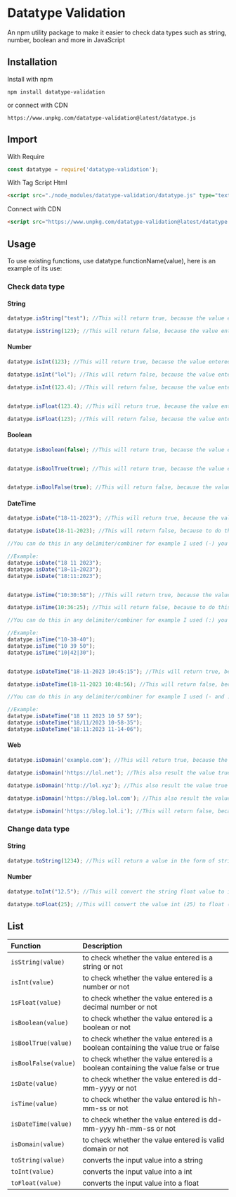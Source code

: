 # Datatype Validation

An npm utility package to make it easier to check data types such as string, number, boolean and more in JavaScript

## Installation
Install with npm
```console
npm install datatype-validation
```

or connect with CDN
```text
https://www.unpkg.com/datatype-validation@latest/datatype.js
```

## Import
With Require
```javascript
const datatype = require('datatype-validation');
```

With Tag Script Html
```html
<script src="./node_modules/datatype-validation/datatype.js" type="text/javascript"></script>
```

Connect with CDN
```html
<script src="https://www.unpkg.com/datatype-validation@latest/datatype.js" type="text/javascript"></script>
```

## Usage
To use existing functions, use datatype.functionName(value), here is an example of its use:


### Check data type

#### String
```javascript
datatype.isString("test"); //This will return true, because the value entered is a string

datatype.isString(123); //This will return false, because the value entered is not a string but a number
```

#### Number
```javascript
datatype.isInt(123); //This will return true, because the value entered is a number

datatype.isInt("lol"); //This will return false, because the value entered is a string, not a number

datatype.isInt(123.4); //This will return false, because the value entered is a decimal number, not an integer number


datatype.isFloat(123.4); //This will return true, because the value entered is a decimal number

datatype.isFloat(123); //This will return false, because the value entered is not a decimal number but an integer number
```

#### Boolean 
```javascript
datatype.isBoolean(false); //This will return true, because the value entered is a boolean, not a string or number


datatype.isBoolTrue(true); //This will return true, because the value entered is a boolean that contains the value true not false


datatype.isBoolFalse(true); //This will return false, because the value entered is a boolean that contains the value true, not false
```

#### DateTime
```javascript
datatype.isDate("18-11-2023"); //This will return true, because the value entered is in date format

datatype.isDate(18-11-2023); //This will return false, because to do this it must be in string format

//You can do this in any delimiter/combiner for example I used (-) you can also use spaces or whatever you think is suitable

//Example:
datatype.isDate("18 11 2023");
datatype.isDate("18~11~2023");
datatype.isDate("18:11:2023");


datatype.isTime("10:30:58"); //This will return true, because the value entered is in time format

datatype.isTime(10:36:25); //This will return false, because to do this it must be in string format

//You can do this in any delimiter/combiner for example I used (:) you can also use spaces or whatever you think is suitable

//Example:
datatype.isTime("10-38-40"); 
datatype.isTime("10 39 50"); 
datatype.isTime("10|42|30"); 


datatype.isDateTime("18-11-2023 10:45:15"); //This will return true, because the value entered is in date and time format

datatype.isDateTime(18-11-2023 10:48:56); //This will return false, because to do this it must be in string format

//You can do this in any delimiter/combiner for example I used (- and :) you can also use spaces or whatever you think is suitable

//Example:
datatype.isDateTime("18 11 2023 10 57 59");
datatype.isDateTime("18/11/2023 10-58-35");
datatype.isDateTime("18:11:2023 11-14-06");
```

#### Web
```javascript
datatype.isDomain('example.com'); //This will return true, because the value entered is valid domain

datatype.isDomain('https://lol.net'); //This also result the value true

datatype.isDomain('http://lol.xyz'); //This also result the value true

datatype.isDomain('https://blog.lol.com'); //This also result the value true

datatype.isDomain('https://blog.lol.i'); //This will return false, because the domain extension is invalid

```


### Change data type
#### String
```javascript
datatype.toString(1234); //This will return a value in the form of string "1234"
```

#### Number
```javascript
datatype.toInt("12.5"); //This will convert the string float value to int (12)

datatype.toFloat(25); //This will convert the value int (25) to float (25.0)
```
## List
| Function               | Description                                      |
| :--------------------- | :----------------------------------------------- |
| `isString(value)`      | to check whether the value entered is a string or not |
| `isInt(value)`         | to check whether the value entered is a number or not |
| `isFloat(value)`       | to check whether the value entered is a decimal number or not |
| `isBoolean(value)`     | to check whether the value entered is a boolean or not |
| `isBoolTrue(value)`    | to check whether the value entered is a boolean containing the value true or false |
| `isBoolFalse(value)`   | to check whether the value entered is a boolean containing the value false or true |
| `isDate(value)`        | to check whether the value entered is dd-mm-yyyy or not |
| `isTime(value)`        | to check whether the value entered is hh-mm-ss or not |
| `isDateTime(value)`    | to check whether the value entered is dd-mm-yyyy hh-mm-ss or not |
| `isDomain(value)`    | to check whether the value entered is valid domain or not |
| `toString(value)`      | converts the input value into a string |
| `toInt(value)`         | converts the input value into a int |
| `toFloat(value)`       | converts the input value into a float |